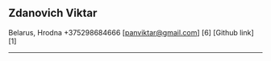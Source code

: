 Zdanovich Viktar
-------------

Belarus, Hrodna 
+375298684666
[panviktar@gmail.com] [6]
[Github link] [1]

-----